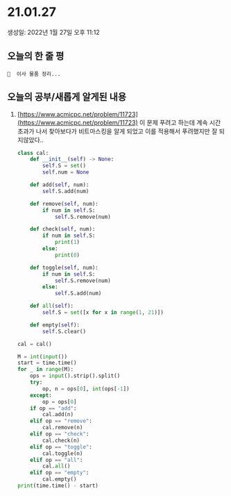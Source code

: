 # 21.01.27

생성일: 2022년 1월 27일 오후 11:12

## 오늘의 한 줄 평

```
📌  이사 물품 정리...
```

## 오늘의 공부/새롭게 알게된 내용

1. [https://www.acmicpc.net/problem/11723](https://www.acmicpc.net/problem/11723) 이 문제 푸려고 하는데 계속 시간초과가 나서 찾아보다가 비트마스킹을 알게 되었고 이를 적용해서 푸려했지만 잘 되지않았다..
    
    ```python
    class cal:
        def __init__(self) -> None:
            self.S = set()
            self.num = None
    
        def add(self, num):
            self.S.add(num)
    
        def remove(self, num):
            if num in self.S:
                self.S.remove(num)
    
        def check(self, num):
            if num in self.S:
                print(1)
            else:
                print(0)
    
        def toggle(self, num):
            if num in self.S:
                self.S.remove(num)
            else:
                self.S.add(num)
    
        def all(self):
            self.S = set([x for x in range(1, 21)])
    
        def empty(self):
            self.S.clear()
    
    cal = cal()
    
    M = int(input())
    start = time.time()
    for _ in range(M):
        ops = input().strip().split()
        try:
            op, n = ops[0], int(ops[-1])
        except:
            op = ops[0]
        if op == "add":
            cal.add(n)
        elif op == "remove":
            cal.remove(n)
        elif op == "check":
            cal.check(n)
        elif op == "toggle":
            cal.toggle(n)
        elif op == "all":
            cal.all()
        elif op == "empty":
            cal.empty()
    print(time.time() - start)
    ```